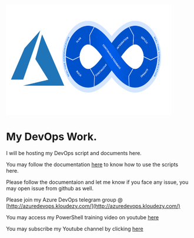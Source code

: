 <img src="https://github.com/ashishrajsrivastava/MyDevOps/blob/master/images/logo1.1.png" width="450" height="300">

# My DevOps Work.

I will be hosting my DevOps script and documents here.

You may follow the documentation [here](http://mydevops.readthedocs.io/en/latest/) to know how to use the scripts here.

Please follow the documentaion and let me know if you face any issue, you may open issue from github as well.

Please join my Azure DevOps telegram group @ [http://azuredevops.kloudezy.com/](http://azuredevops.kloudezy.com/)  

You may access my PowerShell training video on youtube [here](https://www.youtube.com/playlist?list=PLkSpjPdRpFFJt-H1cgUjh9r_o_wRwhj-N)

You may subscribe my Youtube channel by clicking [here](https://www.youtube.com/c/Ashishrajsrivastava?sub_confirmation=1)
